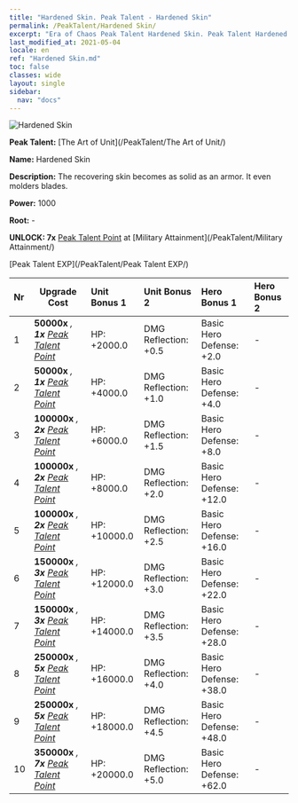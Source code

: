 ```yaml
---
title: "Hardened Skin. Peak Talent - Hardened Skin"
permalink: /PeakTalent/Hardened Skin/
excerpt: "Era of Chaos Peak Talent Hardened Skin. Peak Talent Hardened Skin. Hardened Skin"
last_modified_at: 2021-05-04
locale: en
ref: "Hardened Skin.md"
toc: false
classes: wide
layout: single
sidebar:
  nav: "docs"
---
```


  ![Hardened Skin](/images/pt/talent_2007.png)

  **Peak Talent:** [The Art of Unit](/PeakTalent/The Art of Unit/)

  **Name:** Hardened Skin

  **Description:** The recovering skin becomes as solid as an armor. It even molders blades.

  **Power:** 1000

  **Root:** -

  **UNLOCK: 7x** [Peak Talent Point](/Items/con_934/) at [Military Attainment](/PeakTalent/Military Attainment/)

  [Peak Talent EXP](/PeakTalent/Peak Talent EXP/)

  | Nr | Upgrade Cost | Unit Bonus 1 | Unit Bonus 2 | Hero Bonus 1 | Hero Bonus 2 |
  |:---|--------------|:-------------|:-------------|:-------------|:-------------|
  | 1 |  **50000x** <i class="fas fa-coins"/>, **1x** [Peak Talent Point](/Items/con_934/) | HP: +2000.0 | DMG Reflection: +0.5 | Basic Hero Defense: +2.0 | - |
  | 2 |  **50000x** <i class="fas fa-coins"/>, **1x** [Peak Talent Point](/Items/con_934/) | HP: +4000.0 | DMG Reflection: +1.0 | Basic Hero Defense: +4.0 | - |
  | 3 |  **100000x** <i class="fas fa-coins"/>, **2x** [Peak Talent Point](/Items/con_934/) | HP: +6000.0 | DMG Reflection: +1.5 | Basic Hero Defense: +8.0 | - |
  | 4 |  **100000x** <i class="fas fa-coins"/>, **2x** [Peak Talent Point](/Items/con_934/) | HP: +8000.0 | DMG Reflection: +2.0 | Basic Hero Defense: +12.0 | - |
  | 5 |  **100000x** <i class="fas fa-coins"/>, **2x** [Peak Talent Point](/Items/con_934/) | HP: +10000.0 | DMG Reflection: +2.5 | Basic Hero Defense: +16.0 | - |
  | 6 |  **150000x** <i class="fas fa-coins"/>, **3x** [Peak Talent Point](/Items/con_934/) | HP: +12000.0 | DMG Reflection: +3.0 | Basic Hero Defense: +22.0 | - |
  | 7 |  **150000x** <i class="fas fa-coins"/>, **3x** [Peak Talent Point](/Items/con_934/) | HP: +14000.0 | DMG Reflection: +3.5 | Basic Hero Defense: +28.0 | - |
  | 8 |  **250000x** <i class="fas fa-coins"/>, **5x** [Peak Talent Point](/Items/con_934/) | HP: +16000.0 | DMG Reflection: +4.0 | Basic Hero Defense: +38.0 | - |
  | 9 |  **250000x** <i class="fas fa-coins"/>, **5x** [Peak Talent Point](/Items/con_934/) | HP: +18000.0 | DMG Reflection: +4.5 | Basic Hero Defense: +48.0 | - |
  | 10 |  **350000x** <i class="fas fa-coins"/>, **7x** [Peak Talent Point](/Items/con_934/) | HP: +20000.0 | DMG Reflection: +5.0 | Basic Hero Defense: +62.0 | - |

